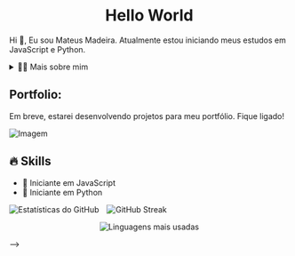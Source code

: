 <!-- Título -->
<div id="user-content-toc">
  <h1 style="text-align: center;">Hello World</h1>
</div>

<!-- Apresentação -->
<p>Hi 👋, Eu sou Mateus Madeira. Atualmente estou iniciando meus estudos em JavaScript e Python.</p>

<!-- Dropdown -->
<details>
  <summary>👨‍💻 Mais sobre mim</summary>
  <ul>
    <li>💬 Tenho 22 anos</li>
    <li>⚡ Gosto de ler, assistir filmes e séries, e ir à academia.</li>
  </ul>
</details>

<!-- Portfolio -->
<h2>Portfolio:</h2>
<p>Em breve, estarei desenvolvendo projetos para meu portfólio. Fique ligado!</p>

<!-- GIF -->
<p align="left">
  <img align="center" src="https://media.giphy.com/media/NnMH7LDpZTPZS/giphy.gif?cid=790b76119u7sa91gjrckcj4bmpl2jrwoyr2e1q888qocqehw&ep=v1_gifs_search&rid=giphy.gif&ct=g" alt="Imagem">
</p>

## 🔥 Skills
<ul>
  <li>🔹 Iniciante em JavaScript</li>
  <li>🔹 Iniciante em Python</li>
</ul>

<!-- Estatísticas GitHub (Comentadas, não exibem) -->
<!--
<p align="center">
  <!-- Estatísticas gerais do GitHub -->
  <img src="https://github-readme-stats.vercel.app/api?username=devsilveira&show_icons=true&theme=dark" alt="Estatísticas do GitHub" style="display: inline-block; margin-right: 10px;">
  
  <!-- GitHub Streak -->
  <img src="https://github-readme-streak-stats.herokuapp.com/?user=devsilveira&theme=dark" alt="GitHub Streak" style="display: inline-block;">
</p>

<p align="center">
  <!-- Linguagens mais usadas -->
  <img src="https://github-readme-stats.vercel.app/api/top-langs/?username=devsilveira&layout=compact&theme=dark" alt="Linguagens mais usadas">
</p>
-->


